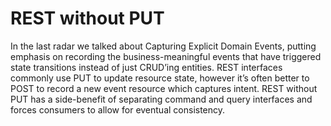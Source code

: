 # REST without PUT
In the last radar we talked about Capturing Explicit Domain Events, putting emphasis on recording the business-meaningful events that have triggered state transitions instead of just CRUD’ing entities. REST interfaces commonly use PUT to update resource state, however it’s often better to POST to record a new event resource which captures intent. REST without PUT has a side-benefit of separating command and query interfaces and forces consumers to allow for eventual consistency.
